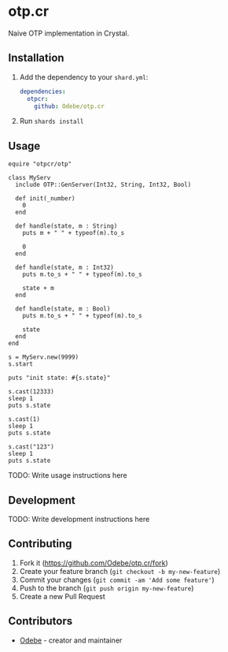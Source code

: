 # otp.cr

Naive OTP implementation in Crystal.

## Installation

1. Add the dependency to your `shard.yml`:

   ```yaml
   dependencies:
     otpcr:
       github: Odebe/otp.cr
   ```

2. Run `shards install`

## Usage

```crystal
equire "otpcr/otp"

class MyServ
  include OTP::GenServer(Int32, String, Int32, Bool)
  
  def init(_number)
    0
  end

  def handle(state, m : String)
    puts m + " " + typeof(m).to_s
    
    0
  end

  def handle(state, m : Int32)
    puts m.to_s + " " + typeof(m).to_s

    state + m
  end

  def handle(state, m : Bool)
    puts m.to_s + " " + typeof(m).to_s
    
    state
  end
end

s = MyServ.new(9999)
s.start

puts "init state: #{s.state}"

s.cast(12333)
sleep 1
puts s.state

s.cast(1)
sleep 1
puts s.state

s.cast("123")
sleep 1
puts s.state
```

TODO: Write usage instructions here

## Development

TODO: Write development instructions here

## Contributing

1. Fork it (<https://github.com/Odebe/otp.cr/fork>)
2. Create your feature branch (`git checkout -b my-new-feature`)
3. Commit your changes (`git commit -am 'Add some feature'`)
4. Push to the branch (`git push origin my-new-feature`)
5. Create a new Pull Request

## Contributors

- [Odebe](https://github.com/Odebe) - creator and maintainer
